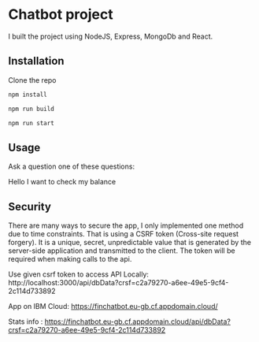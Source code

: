 # Chatbot project

I built the project using NodeJS, Express, MongoDb and React.

## Installation

Clone the repo

```bash
npm install
```
```bash
npm run build
```
```bash
npm run start
```

## Usage

Ask a question one of these questions:

Hello
I want to check my balance


## Security
There are many ways to secure the app, I only implemented one method due to time
constraints. That is using a CSRF token (Cross-site request forgery). It is a unique, secret, unpredictable value that is generated by the server-side application and transmitted to the client. The token will be required when making
calls to the api.


Use given csrf token to access API Locally:
http://localhost:3000/api/dbData?crsf=c2a79270-a6ee-49e5-9cf4-2c114d733892



App on IBM Cloud:
https://finchatbot.eu-gb.cf.appdomain.cloud/


Stats info :
https://finchatbot.eu-gb.cf.appdomain.cloud/api/dbData?crsf=c2a79270-a6ee-49e5-9cf4-2c114d733892
